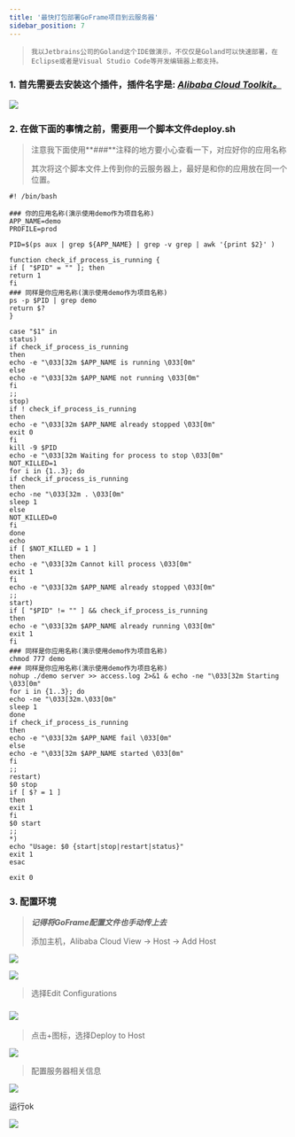 ```yaml
---
title: '最快打包部署GoFrame项目到云服务器'
sidebar_position: 7
---
```


> ```
> 我以Jetbrains公司的Goland这个IDE做演示，不仅仅是Goland可以快速部署，在Eclipse或者是Visual Studio Code等开发编辑器上都支持。
> ```

### 1. 首先需要去安装这个插件，插件名字是: _**[Alibaba Cloud Toolkit。](https://plugins.jetbrains.com/plugin/11386-alibaba-cloud-toolkit)**_

_**![](/markdown/5e285f3e8a30983d14569424b663b190.png)**_

### 2\. 在做下面的事情之前，需要用一个脚本文件deploy.sh

> 注意我下面使用**_###_**注释的地方要小心查看一下，对应好你的应用名称
>
> 其次将这个脚本文件上传到你的云服务器上，最好是和你的应用放在同一个位置。

```
#! /bin/bash

### 你的应用名称(演示使用demo作为项目名称)
APP_NAME=demo
PROFILE=prod

PID=$(ps aux | grep ${APP_NAME} | grep -v grep | awk '{print $2}' )

function check_if_process_is_running {
if [ "$PID" = "" ]; then
return 1
fi
### 同样是你应用名称(演示使用demo作为项目名称)
ps -p $PID | grep demo
return $?
}

case "$1" in
status)
if check_if_process_is_running
then
echo -e "\033[32m $APP_NAME is running \033[0m"
else
echo -e "\033[32m $APP_NAME not running \033[0m"
fi
;;
stop)
if ! check_if_process_is_running
then
echo -e "\033[32m $APP_NAME already stopped \033[0m"
exit 0
fi
kill -9 $PID
echo -e "\033[32m Waiting for process to stop \033[0m"
NOT_KILLED=1
for i in {1..3}; do
if check_if_process_is_running
then
echo -ne "\033[32m . \033[0m"
sleep 1
else
NOT_KILLED=0
fi
done
echo
if [ $NOT_KILLED = 1 ]
then
echo -e "\033[32m Cannot kill process \033[0m"
exit 1
fi
echo -e "\033[32m $APP_NAME already stopped \033[0m"
;;
start)
if [ "$PID" != "" ] && check_if_process_is_running
then
echo -e "\033[32m $APP_NAME already running \033[0m"
exit 1
fi
### 同样是你应用名称(演示使用demo作为项目名称)
chmod 777 demo
### 同样是你应用名称(演示使用demo作为项目名称)
nohup ./demo server >> access.log 2>&1 & echo -ne "\033[32m Starting \033[0m"
for i in {1..3}; do
echo -ne "\033[32m.\033[0m"
sleep 1
done
if check_if_process_is_running
then
echo -e "\033[32m $APP_NAME fail \033[0m"
else
echo -e "\033[32m $APP_NAME started \033[0m"
fi
;;
restart)
$0 stop
if [ $? = 1 ]
then
exit 1
fi
$0 start
;;
*)
echo "Usage: $0 {start|stop|restart|status}"
exit 1
esac

exit 0

```

### 3\. 配置环境

> _**记得将GoFrame配置文件也手动传上去**_
>
> 添加主机，Alibaba Cloud View → Host → Add Host

![](/markdown/67e32bc8601e44af597eda8f6c2e92d1.png)

![](/markdown/4c6292df6b728de9d9d335a8c16a6cff.png)

> 选择Edit Configurations

### ![](/markdown/e6e3fa0be212c6d0fc0dabe8d4e2333c.png)

> 点击+图标，选择Deploy to Host

![](/markdown/3e81048c88747fe7e44272726a471354.png)

> 配置服务器相关信息

![](/markdown/2a4622890ce454853cae40a647005714.png)

运行ok

![](/markdown/6d4c07aef52728121a38aa678941e451.png)
